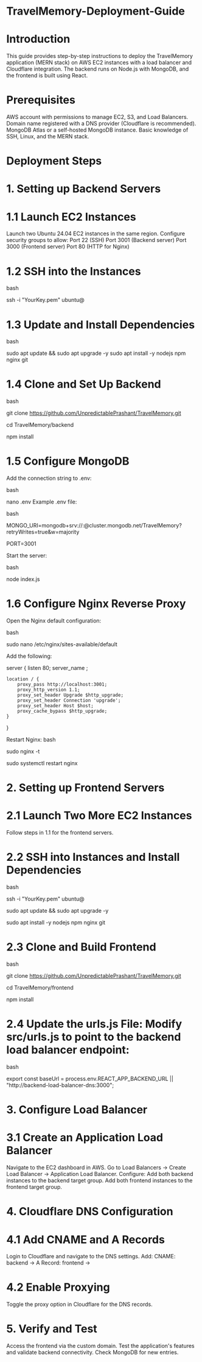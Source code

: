 # TravelMemory-Deployment-Guide

# Introduction
This guide provides step-by-step instructions to deploy the TravelMemory application (MERN stack) on AWS EC2 instances with a load balancer and Cloudflare integration. The backend runs on Node.js with MongoDB, and the frontend is built using React.

# Prerequisites
AWS account with permissions to manage EC2, S3, and Load Balancers.
Domain name registered with a DNS provider (Cloudflare is recommended).
MongoDB Atlas or a self-hosted MongoDB instance.
Basic knowledge of SSH, Linux, and the MERN stack.

# Deployment Steps

# 1. Setting up Backend Servers

# 1.1 Launch EC2 Instances
Launch two Ubuntu 24.04 EC2 instances in the same region.
Configure security groups to allow:
Port 22 (SSH)
Port 3001 (Backend server)
Port 3000 (Frontend server)
Port 80 (HTTP for Nginx)

# 1.2 SSH into the Instances

bash

ssh -i "YourKey.pem" ubuntu@<InstancePublicIP>

# 1.3 Update and Install Dependencies

bash

sudo apt update && sudo apt upgrade -y
sudo apt install -y nodejs npm nginx git

# 1.4 Clone and Set Up Backend

bash

git clone https://github.com/UnpredictablePrashant/TravelMemory.git

cd TravelMemory/backend

npm install

# 1.5 Configure MongoDB

Add the connection string to .env:

bash

nano .env
Example .env file:

bash

MONGO_URI=mongodb+srv://<username>:<password>@cluster.mongodb.net/TravelMemory?retryWrites=true&w=majority

PORT=3001

Start the server:

bash

node index.js

# 1.6 Configure Nginx Reverse Proxy

Open the Nginx default configuration:

bash

sudo nano /etc/nginx/sites-available/default

Add the following:


server {
    listen 80;
    server_name <BackendPublicIP>;

    location / {
        proxy_pass http://localhost:3001;
        proxy_http_version 1.1;
        proxy_set_header Upgrade $http_upgrade;
        proxy_set_header Connection 'upgrade';
        proxy_set_header Host $host;
        proxy_cache_bypass $http_upgrade;
    }
}

Restart Nginx:
bash

sudo nginx -t

sudo systemctl restart nginx

# 2. Setting up Frontend Servers

# 2.1 Launch Two More EC2 Instances

Follow steps in 1.1 for the frontend servers.

# 2.2 SSH into Instances and Install Dependencies

bash

ssh -i "YourKey.pem" ubuntu@<InstancePublicIP>

sudo apt update && sudo apt upgrade -y

sudo apt install -y nodejs npm nginx git

# 2.3 Clone and Build Frontend

bash

git clone https://github.com/UnpredictablePrashant/TravelMemory.git

cd TravelMemory/frontend

npm install



# 2.4 Update the urls.js File: Modify src/urls.js to point to the backend load balancer endpoint:


bash

export const baseUrl = process.env.REACT_APP_BACKEND_URL || "http://backend-load-balancer-dns:3000";

# 3. Configure Load Balancer

# 3.1 Create an Application Load Balancer

Navigate to the EC2 dashboard in AWS.
Go to Load Balancers → Create Load Balancer → Application Load Balancer.
Configure:
Add both backend instances to the backend target group.
Add both frontend instances to the frontend target group.

# 4. Cloudflare DNS Configuration

# 4.1 Add CNAME and A Records

Login to Cloudflare and navigate to the DNS settings.
Add:
CNAME: backend → <Backend Load Balancer DNS>
A Record: frontend → <Frontend Load Balancer DNS>

# 4.2 Enable Proxying

Toggle the proxy option in Cloudflare for the DNS records.

# 5. Verify and Test

Access the frontend via the custom domain.
Test the application's features and validate backend connectivity.
Check MongoDB for new entries.
